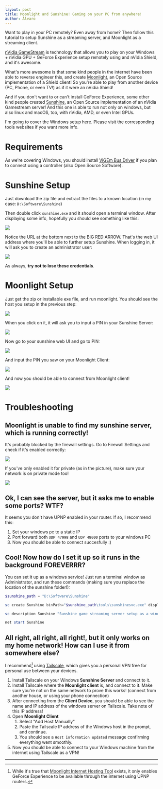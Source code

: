 ```yaml
---
layout: post
title: Moonlight and Sunshine! Gaming on your PC from anywhere!
author: Álvaro
---
```


Want to play in your PC remotely? Even away from home? Then follow this tutorial to setup Sunshine as a streaming server, and Moonlight as a streaming client.

[nVidia GameStream](https://www.nvidia.com/en-us/support/gamestream/) is technology that allows you to play on your Windows + nVidia GPU + GeForce Experience setup remotely using and nVidia Shield, and it's awesome.

What's more awesome is that some kind people in the internet have been able to reverse engineer this, and create [Moonlight](https://moonlight-stream.org/), an Open Source implementation of a Shield client! So you're able to play from another device (PC, Phone, or even TV!) as if it were an nVidia Shield!

And if you don't want to or can't install GeForce Experience, some other kind people created [Sunshine](https://sunshinestream.github.io/), an Open Source implementation of an nVidia Gamestream server! And this one is able to run not only on windows, but also linux and macOS, too, with nVidia, AMD, or even Intel GPUs.

I'm going to cover the Windows setup here. Please visit the corresponding tools websites if you want more info.

# Requirements

As we're covering Windows, you should install [ViGEm Bus Driver](https://github.com/ViGEm/ViGEmBus) if you plan to connect using a controller (also Open Source Software).

# Sunshine Setup

Just download the zip file and extract the files to a known location (in my case: `D:\Software\Sunshine`)

Then double click `sunshine.exe` and it should open a terminal window. After displaying some info, hopefully you should see something like this:

![](/assets/images/sunshine_running.png)

Notice the URL at the bottom next to the BIG RED ARROW. That's the web UI address where you'll be able to further setup Sunshine. When logging in, it will ask you to create an administrator user:

![](/assets/images/sunshine%20first%20use.png)

As always, **try not to lose these credentials**.

# Moonlight Setup

Just get the zip or installable exe file, and run moonlight. You should see the host you setup in the previous step:

![](/assets/images/moonlight%20running.png)

When you click on it, it will ask you to input a PIN in your Sunshine Server:

![](/assets/images/moonlight%20pin.png)

Now go to your sunshine web UI and go to PIN:

![](/assets/images/sunshine%20pin.png)

And input the PIN you saw on your Moonlight Client:

![](/assets/images/pin%20pairing.png)

And now you should be able to connect from Moonlight client!

![](/assets/images/moonlight%20connected.png)

# Troubleshooting

## Moonlight is unable to find my sunshine server, which is running correctly!

It's probably blocked by the firewall settings. Go to Firewall Settings and check if it's enabled correctly:

![](/assets/images/sunshine%20firewall%203.png)

If you've only enabled it for private (as in the picture), make sure your network is on private mode too!

![](/assets/images/sunshine%20firewall%204.png)

## Ok, I can see the server, but it asks me to enable some ports? WTF?

It seems you don't have UPNP enabled in your router. If so, I recommend this:

1. Set your windows pc to a static IP
2. Port forward both `UDP 47998` and `UDP 48000` ports to your windows PC
3. Now you should be able to connect succesfully :)

## Cool! Now how do I set it up so it runs in the background FOREVERRR?

You can set it up as a windows service! Just run a terminal window as Administrator, and run these commands (making sure you replace the location of the sunshine folder!):

```powershell
$sunshine_path = "D:\Software\Sunshine"

sc create Sunshine binPath="$sunshine_path\tools\sunshinesvc.exe" displayname="Sunshine game streaming service" start=auto

sc description Sunshine "Sunshine game streaming server setup as a windows service"

net start Sunshine
```

## All right, all right, all right!, but it only works on my home network! How can I use it from somewhere else?

I recommend[^1] using [Tailscale](https://tailscale.com/), which gives you a personal VPN free for personal use between your devices.

1. Install Tailscale on your Windows **Sunshine Server** and connect to it.
2. Install Tailscale where the **Moonlight client** is, and connect to it. Make sure you're not on the same network to prove this works! (connect from another house, or using your phone connection)
3. After connecting from the **Client Device**, you should be able to see the name and IP address of the windows server on Tailscale. Take note of this IP address!
4. Open **Moonlight Client**
    1. Select "Add Host Manually"
    2. Paste the Tailscale IP address of the Windows host in the prompt, and continue.
    3. You should see a `Host information updated` message confirming everything went smoothly.
5. Now you should be able to connect to your Windows machine from the internet using Tailscale as a VPN!

---

[^1]: While it's true that [Moonlight Internet Hosting Tool](https://github.com/moonlight-stream/Internet-Hosting-Tool) exists, it only enables GeForce Experience to be available through the internet using UPNP routers.
